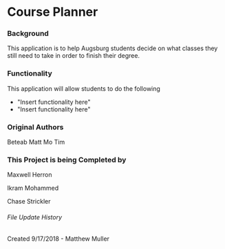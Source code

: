 # Course Planner


### Background
This application is to help Augsburg students decide on what classes they
still need to take in order to finish their degree. 

### Functionality

This application will allow students to do the following
* "Insert functionality here"
* "Insert functionality here"

### Original Authors
Beteab
Matt
Mo
Tim

### This Project is being Completed by
Maxwell Herron  

Ikram Mohammed  

Chase Strickler  
















###### File Update History
Created 9/17/2018 - Matthew Muller 
